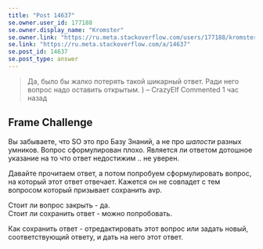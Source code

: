 ```yaml
---
title: "Post 14637"
se.owner.user_id: 177188
se.owner.display_name: "Kromster"
se.owner.link: "https://ru.meta.stackoverflow.com/users/177188/kromster"
se.link: "https://ru.meta.stackoverflow.com/a/14637"
se.post_id: 14637
se.post_type: answer
---
```

<blockquote>
<p>Да, было бы жалко потерять такой шикарный ответ. Ради него вопрос надо оставить открытым. ) – CrazyElf  Commented 1 час назад</p>
</blockquote>
<h2>Frame Challenge</h2>
<p>Вы забываете, что SO это про Базу Знаний, а не про <em>шалости</em> разных умников. Вопрос сформулирован плохо. Является ли ответом дотошное указание на то что ответ недостижим .. не уверен.</p>
<p>Давайте прочитаем ответ, а потом попробуем сформулировать вопрос, на который этот ответ отвечает. Кажется он не совпадет с тем вопросом который призывает сохранить avp.</p>
<p>Стоит ли вопрос закрыть - да.<br />
Стоит ли сохранить ответ - можно попробовать.</p>
<p>Как сохранить ответ - отредактировать этот вопрос или задать новый, соответствующий ответу, и дать на него этот ответ.</p>
